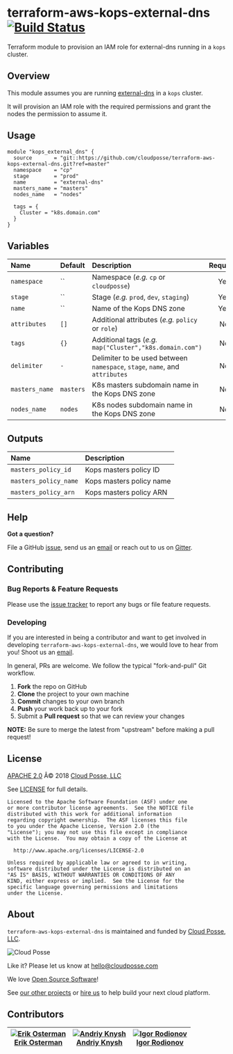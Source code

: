# terraform-aws-kops-external-dns [![Build Status](https://travis-ci.org/cloudposse/terraform-aws-kops-external-dns.svg?branch=master)](https://travis-ci.org/cloudposse/terraform-aws-kops-external-dns)

Terraform module to provision an IAM role for external-dns running in a `kops` cluster.


## Overview

This module assumes you are running [external-dns](https://github.com/kubernetes-incubator/external-dns) in a `kops` cluster. 

It will provision an IAM role with the required permissions and grant the nodes the permission to assume it.


## Usage

```hcl
module "kops_external_dns" {
  source       = "git::https://github.com/cloudposse/terraform-aws-kops-external-dns.git?ref=master"
  namespace    = "cp"
  stage        = "prod"
  name         = "external-dns"
  masters_name = "masters"
  nodes_name   = "nodes"

  tags = {
    Cluster = "k8s.domain.com"
  }
}
```


## Variables

|  Name              |  Default     |  Description                                                                     | Required |
|:-------------------|:-------------|:---------------------------------------------------------------------------------|:--------:|
| `namespace`        | ``           | Namespace (_e.g._ `cp` or `cloudposse`)                                          | Yes      |
| `stage`            | ``           | Stage (_e.g._ `prod`, `dev`, `staging`)                                          | Yes      |
| `name`             | ``           | Name of the Kops DNS zone                                                        | Yes      |
| `attributes`       | `[]`         | Additional attributes (_e.g._ `policy` or `role`)                                | No       |
| `tags`             | `{}`         | Additional tags  (_e.g._ `map("Cluster","k8s.domain.com")`                       | No       |
| `delimiter`        | `-`          | Delimiter to be used between `namespace`, `stage`, `name`, and `attributes`      | No       |
| `masters_name`     | `masters`    | K8s masters subdomain name in the Kops DNS zone                                  | No       |
| `nodes_name`       | `nodes`      | K8s nodes subdomain name in the Kops DNS zone                                    | No       |


## Outputs

| Name                     | Description                    |
|:-------------------------|:-------------------------------|
| `masters_policy_id`      | Kops masters policy ID         |
| `masters_policy_name`    | Kops masters policy name       |
| `masters_policy_arn`     | Kops masters policy ARN        |


## Help

**Got a question?**

File a GitHub [issue](https://github.com/cloudposse/terraform-aws-kops-external-dns/issues), send us an [email](mailto:hello@cloudposse.com) or reach out to us on [Gitter](https://gitter.im/cloudposse/).


## Contributing

### Bug Reports & Feature Requests

Please use the [issue tracker](https://github.com/cloudposse/terraform-aws-kops-external-dns/issues) to report any bugs or file feature requests.

### Developing

If you are interested in being a contributor and want to get involved in developing `terraform-aws-kops-external-dns`, we would love to hear from you! Shoot us an [email](mailto:hello@cloudposse.com).

In general, PRs are welcome. We follow the typical "fork-and-pull" Git workflow.

 1. **Fork** the repo on GitHub
 2. **Clone** the project to your own machine
 3. **Commit** changes to your own branch
 4. **Push** your work back up to your fork
 5. Submit a **Pull request** so that we can review your changes

**NOTE:** Be sure to merge the latest from "upstream" before making a pull request!


## License

[APACHE 2.0](LICENSE) Â© 2018 [Cloud Posse, LLC](https://cloudposse.com)

See [LICENSE](LICENSE) for full details.

    Licensed to the Apache Software Foundation (ASF) under one
    or more contributor license agreements.  See the NOTICE file
    distributed with this work for additional information
    regarding copyright ownership.  The ASF licenses this file
    to you under the Apache License, Version 2.0 (the
    "License"); you may not use this file except in compliance
    with the License.  You may obtain a copy of the License at

      http://www.apache.org/licenses/LICENSE-2.0

    Unless required by applicable law or agreed to in writing,
    software distributed under the License is distributed on an
    "AS IS" BASIS, WITHOUT WARRANTIES OR CONDITIONS OF ANY
    KIND, either express or implied.  See the License for the
    specific language governing permissions and limitations
    under the License.


## About

`terraform-aws-kops-external-dns` is maintained and funded by [Cloud Posse, LLC][website].

![Cloud Posse](https://cloudposse.com/logo-300x69.png)


Like it? Please let us know at <hello@cloudposse.com>

We love [Open Source Software](https://github.com/cloudposse/)!

See [our other projects][community]
or [hire us][hire] to help build your next cloud platform.

  [website]: https://cloudposse.com/
  [community]: https://github.com/cloudposse/
  [hire]: https://cloudposse.com/contact/


## Contributors

| [![Erik Osterman][erik_img]][erik_web]<br/>[Erik Osterman][erik_web] | [![Andriy Knysh][andriy_img]][andriy_web]<br/>[Andriy Knysh][andriy_web] |[![Igor Rodionov][igor_img]][igor_web]<br/>[Igor Rodionov][igor_img]
|-------------------------------------------------------|------------------------------------------------------------------|------------------------------------------------------------------|

[erik_img]: http://s.gravatar.com/avatar/88c480d4f73b813904e00a5695a454cb?s=144
[erik_web]: https://github.com/osterman/
[andriy_img]: https://avatars0.githubusercontent.com/u/7356997?v=4&u=ed9ce1c9151d552d985bdf5546772e14ef7ab617&s=144
[andriy_web]: https://github.com/aknysh/
[igor_img]: http://s.gravatar.com/avatar/bc70834d32ed4517568a1feb0b9be7e2?s=144
[igor_web]: https://github.com/goruha/
